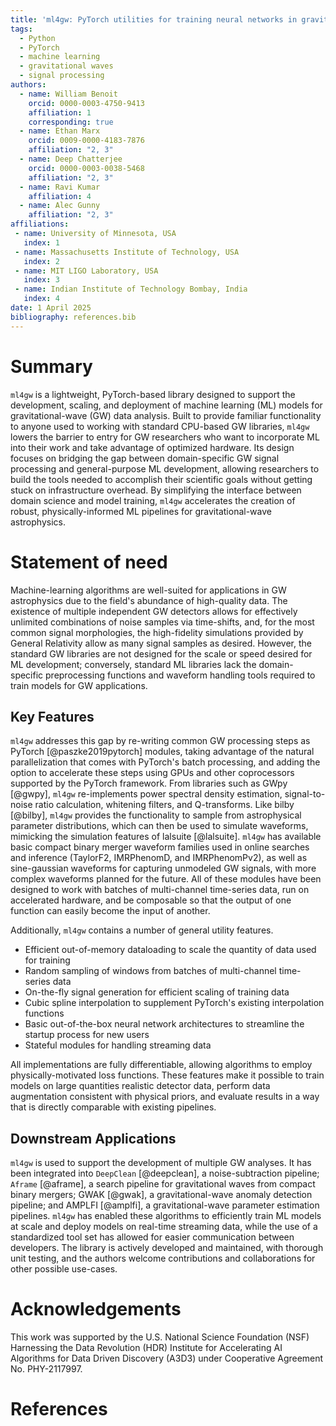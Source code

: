 ```yaml
---
title: 'ml4gw: PyTorch utilities for training neural networks in gravitational wave physics applications'
tags:
  - Python
  - PyTorch
  - machine learning
  - gravitational waves
  - signal processing
authors:
  - name: William Benoit
    orcid: 0000-0003-4750-9413
    affiliation: 1
    corresponding: true
  - name: Ethan Marx
    orcid: 0009-0000-4183-7876
    affiliation: "2, 3"
  - name: Deep Chatterjee
    orcid: 0000-0003-0038-5468
    affiliation: "2, 3"
  - name: Ravi Kumar
    affiliation: 4
  - name: Alec Gunny
    affiliation: "2, 3"
affiliations:
 - name: University of Minnesota, USA
   index: 1
 - name: Massachusetts Institute of Technology, USA
   index: 2
 - name: MIT LIGO Laboratory, USA
   index: 3
 - name: Indian Institute of Technology Bombay, India
   index: 4
date: 1 April 2025
bibliography: references.bib
---
```


# Summary

`ml4gw` is a lightweight, PyTorch-based library designed to support the development, scaling, and deployment of machine learning (ML) models for gravitational-wave (GW) data analysis. 
Built to provide familiar functionality to anyone used to working with standard CPU-based GW libraries, `ml4gw` lowers the barrier to entry for GW researchers who want to incorporate ML into their work and take advantage of optimized hardware. 
Its design focuses on bridging the gap between domain-specific GW signal processing and general-purpose ML development, allowing researchers to build the tools needed to accomplish their scientific goals without getting stuck on infrastructure overhead. 
By simplifying the interface between domain science and model training, `ml4gw` accelerates the creation of robust, physically-informed ML pipelines for gravitational-wave astrophysics.

# Statement of need

Machine-learning algorithms are well-suited for applications in GW astrophysics due to the field's abundance of high-quality data.
The existence of multiple independent GW detectors allows for effectively unlimited combinations of noise samples via time-shifts, and, for the most common signal morphologies, the high-fidelity simulations provided by General Relativity allow as many signal samples as desired.
However, the standard GW libraries are not designed for the scale or speed desired for ML development; conversely, standard ML libraries lack the domain-specific preprocessing functions and waveform handling tools required to train models for GW applications.

## Key Features

`ml4gw` addresses this gap by re-writing common GW processing steps as PyTorch [@paszke2019pytorch] modules, taking advantage of the natural parallelization that comes with PyTorch's batch processing, and adding the option to accelerate these steps using GPUs and other coprocessors supported by the PyTorch framework.
From libraries such as GWpy [@gwpy], `ml4gw` re-implements power spectral density estimation, signal-to-noise ratio calculation, whitening filters, and Q-transforms.
Like bilby [@bilby], `ml4gw` provides the functionality to sample from astrophysical parameter distributions, which can then be used to simulate waveforms, mimicking the simulation features of lalsuite [@lalsuite].
`ml4gw` has available basic compact binary merger waveform families used in online searches and inference (TaylorF2, IMRPhenomD, and IMRPhenomPv2), as well as sine-gaussian waveforms for capturing unmodeled GW signals, with more complex waveforms planned for the future.
All of these modules have been designed to work with batches of multi-channel time-series data, run on accelerated hardware, and be composable so that the output of one function can easily become the input of another.

Additionally, `ml4gw` contains a number of general utility features.

- Efficient out-of-memory dataloading to scale the quantity of data used for training
- Random sampling of windows from batches of multi-channel time-series data
- On-the-fly signal generation for efficient scaling of training data
- Cubic spline interpolation to supplement PyTorch's existing interpolation functions
- Basic out-of-the-box neural network architectures to streamline the startup process for new users
- Stateful modules for handling streaming data

All implementations are fully differentiable, allowing algorithms to employ physically-motivated loss functions.
These features make it possible to train models on large quantities realistic detector data, perform data augmentation consistent with physical priors, and evaluate results in a way that is directly comparable with existing pipelines.

## Downstream Applications

`ml4gw` is used to support the development of multiple GW analyses. 
It has been integrated into `DeepClean` [@deepclean], a noise-subtraction pipeline; `Aframe` [@aframe], a search pipeline for gravitational waves from compact binary mergers; GWAK [@gwak], a gravitational-wave anomaly detection pipeline; and AMPLFI [@amplfi], a gravitational-wave parameter estimation pipelines.
`ml4gw` has enabled these algorithms to efficiently train ML models at scale and deploy models on real-time streaming data, while the use of a standardized tool set has allowed for easier communication between developers.
The library is actively developed and maintained, with thorough unit testing, and the authors welcome contributions and collaborations for other possible use-cases.

# Acknowledgements

This work was supported by the U.S. National Science Foundation (NSF) Harnessing the Data Revolution (HDR) Institute for Accelerating AI Algorithms for Data Driven Discovery (A3D3) under Cooperative Agreement No. PHY-2117997.

# References
